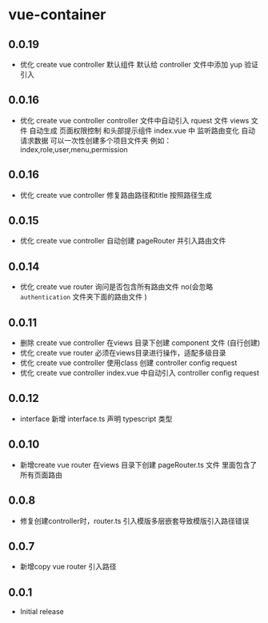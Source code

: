 # vue-container 

## 0.0.19
- 优化 create vue controller 
      默认组件
      默认给 controller 文件中添加 yup 验证引入
      



## 0.0.16
- 优化 create vue controller 
      controller 文件中自动引入 rquest 文件
      views 文件 自动生成 页面权限控制 和头部提示组件
      index.vue 中 监听路由变化 自动请求数据
      可以一次性创建多个项目文件夹 例如：index,role,user,menu,permission
      

## 0.0.16
- 优化 create vue controller 修复路由路径和title 按照路径生成

## 0.0.15
- 优化 create vue controller 自动创建 pageRouter 并引入路由文件

## 0.0.14
- 优化 create vue router 询问是否包含所有路由文件 no(会忽略 `authentication` 文件夹下面的路由文件 )

## 0.0.11
- 删除 create vue controller 在views 目录下创建 component 文件 (自行创建)
- 优化 create vue router 必须在views目录进行操作，适配多级目录
- 优化 create vue controller 使用class 创建 controller config request
- 优化 create vue controller index.vue 中自动引入 controller config request

## 0.0.12
- interface 新增 interface.ts 声明 typescript 类型

## 0.0.10
- 新增create vue router 在views 目录下创建 pageRouter.ts 文件 里面包含了所有页面路由

## 0.0.8
- 修复创建controller时，router.ts 引入模版多层嵌套导致模版引入路径错误

## 0.0.7
- 新增copy vue router 引入路径

## 0.0.1
- Initial release